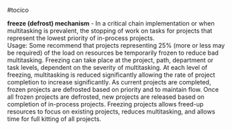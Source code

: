 #tocico

<b>freeze (defrost) mechanism</b> -  In a critical chain implementation or when multitasking is prevalent, the stopping of work on tasks for projects that represent the lowest priority of in-process projects.  
Usage: Some recommend that projects representing 25% (more or less may be required) of the load on resources be temporarily frozen to reduce bad multitasking.  Freezing can take place at the project, path, department or task levels, dependent on the severity of multitasking.  At each level of freezing, multitasking is reduced significantly allowing the rate of project completion to increase significantly. As current projects are completed, frozen projects are defrosted based on priority and to maintain flow.  Once all frozen projects are defrosted, new projects are released based on completion of in-process projects.  Freezing projects allows freed-up resources to focus on existing projects, reduces multitasking, and allows time for full kitting of all projects. 



